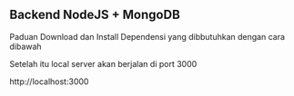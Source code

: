 ## Backend NodeJS + MongoDB

Paduan Download dan Install Dependensi yang dibbutuhkan dengan cara dibawah

Setelah itu local server akan berjalan di port 3000

http://localhost:3000
